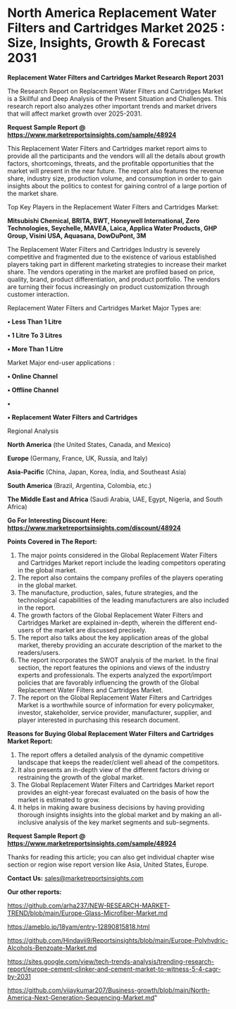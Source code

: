 # North America Replacement Water Filters and Cartridges Market 2025 : Size, Insights, Growth & Forecast 2031

<strong>Replacement Water Filters and Cartridges Market Research Report 2031</strong>

The Research Report on Replacement Water Filters and Cartridges Market is a Skillful and Deep Analysis of the Present Situation and Challenges. This research report also analyzes other important trends and market drivers that will affect market growth over 2025-2031.

<strong>Request Sample Report @ <a href=https://www.marketreportsinsights.com/sample/48924>https://www.marketreportsinsights.com/sample/48924</a></strong>

This Replacement Water Filters and Cartridges market report aims to provide all the participants and the vendors will all the details about growth factors, shortcomings, threats, and the profitable opportunities that the market will present in the near future. The report also features the revenue share, industry size, production volume, and consumption in order to gain insights about the politics to contest for gaining control of a large portion of the market share.

Top Key Players in the Replacement Water Filters and Cartridges Market:

<strong>Mitsubishi Chemical, BRITA, BWT, Honeywell International, Zero Technologies, Seychelle, MAVEA, Laica, Applica Water Products, GHP Group, Visini USA, Aquasana, DowDuPont, 3M</strong>

The Replacement Water Filters and Cartridges Industry is severely competitive and fragmented due to the existence of various established players taking part in different marketing strategies to increase their market share. The vendors operating in the market are profiled based on price, quality, brand, product differentiation, and product portfolio. The vendors are turning their focus increasingly on product customization through customer interaction.

Replacement Water Filters and Cartridges Market Major Types are:

<strong>•  Less Than 1 Litre

•  1 Litre To 3 Litres

•  More Than 1 Litre</strong>

Market Major end-user applications :

<strong>•  Online Channel

•  Offline Channel

•  

•  Replacement Water Filters and Cartridges</strong>

Regional Analysis

</u><strong><b>North America</b></strong> (the United States, Canada, and Mexico)

<strong><b>Europe </b></strong>(Germany, France, UK, Russia, and Italy)

<strong><b>Asia-Pacific</b></strong> (China, Japan, Korea, India, and Southeast Asia)

<strong><b>South America</b></strong> (Brazil, Argentina, Colombia, etc.)

<strong><b>The Middle East and Africa</b></strong> (Saudi Arabia, UAE, Egypt, Nigeria, and South Africa)

<strong>Go For Interesting Discount Here: <a href=https://www.marketreportsinsights.com/discount/48924>https://www.marketreportsinsights.com/discount/48924</a></strong>

<strong>Points Covered in The Report:</strong>
<ol>
  <li>The major points considered in the Global Replacement Water Filters and Cartridges Market report include the leading competitors operating in the global market.</li>
  <li>The report also contains the company profiles of the players operating in the global market.</li>
  <li>The manufacture, production, sales, future strategies, and the technological capabilities of the leading manufacturers are also included in the report.</li>
  <li>The growth factors of the Global Replacement Water Filters and Cartridges Market are explained in-depth, wherein the different end-users of the market are discussed precisely.</li>
  <li>The report also talks about the key application areas of the global market, thereby providing an accurate description of the market to the readers/users.</li>
  <li>The report incorporates the SWOT analysis of the market. In the final section, the report features the opinions and views of the industry experts and professionals. The experts analyzed the export/import policies that are favorably influencing the growth of the Global Replacement Water Filters and Cartridges Market.</li>
  <li>The report on the Global Replacement Water Filters and Cartridges Market is a worthwhile source of information for every policymaker, investor, stakeholder, service provider, manufacturer, supplier, and player interested in purchasing this research document.</li>
</ol>
<strong>Reasons for Buying Global Replacement Water Filters and Cartridges Market Report:</strong>

<ol>
  <li>The report offers a detailed analysis of the dynamic competitive landscape that keeps the reader/client well ahead of the competitors.</li>
  <li>It also presents an in-depth view of the different factors driving or restraining the growth of the global market.</li>
  <li>The Global Replacement Water Filters and Cartridges Market report provides an eight-year forecast evaluated on the basis of how the market is estimated to grow.</li>
  <li>It helps in making aware business decisions by having providing thorough insights insights into the global market and by making an all-inclusive analysis of the key market segments and sub-segments.</li>
</ol>
<strong>Request Sample Report @ <a href=https://www.marketreportsinsights.com/sample/48924>https://www.marketreportsinsights.com/sample/48924</a></strong>


Thanks for reading this article; you can also get individual chapter wise section or region wise report version like Asia, United States, Europe.

<strong>Contact Us:</strong>
sales@marketreportsinsights.com

<strong>Our other reports:</strong>

<a href=https://github.com/arha237/NEW-RESEARCH-MARKET-TREND/blob/main/Europe-Glass-Microfiber-Market.md>https://github.com/arha237/NEW-RESEARCH-MARKET-TREND/blob/main/Europe-Glass-Microfiber-Market.md</a>

<a href=https://ameblo.jp/18yam/entry-12890815818.html>https://ameblo.jp/18yam/entry-12890815818.html</a>

<a href=https://github.com/Hindavii9/Reportsinsights/blob/main/Europe-Polyhydric-Alcohols-Benzoate-Market.md>https://github.com/Hindavii9/Reportsinsights/blob/main/Europe-Polyhydric-Alcohols-Benzoate-Market.md</a>

<a href=https://sites.google.com/view/tech-trends-analysis/trending-research-report/europe-cement-clinker-and-cement-market-to-witness-5-4-cagr-by-2031>https://sites.google.com/view/tech-trends-analysis/trending-research-report/europe-cement-clinker-and-cement-market-to-witness-5-4-cagr-by-2031</a>

<a href=https://github.com/vijaykumar207/Business-growth/blob/main/North-America-Next-Generation-Sequencing-Market.md>https://github.com/vijaykumar207/Business-growth/blob/main/North-America-Next-Generation-Sequencing-Market.md</a>"
